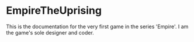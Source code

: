 # EmpireTheUprising
This is the documentation for the very first game in the series 'Empire'. I am the game's sole designer and coder.
